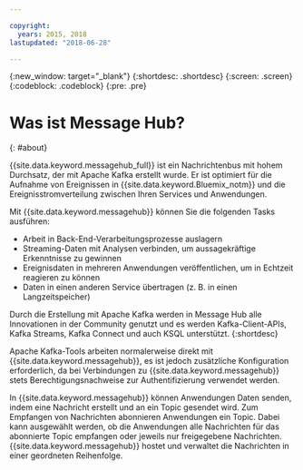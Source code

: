 ```yaml
---

copyright:
  years: 2015, 2018
lastupdated: "2018-06-28"

---
```


{:new_window: target="_blank"}
{:shortdesc: .shortdesc}
{:screen: .screen}
{:codeblock: .codeblock}
{:pre: .pre}

# Was ist Message Hub?
{: #about}

{{site.data.keyword.messagehub_full}} ist ein Nachrichtenbus mit hohem Durchsatz, der mit Apache Kafka erstellt wurde. Er ist optimiert für die Aufnahme von Ereignissen in {{site.data.keyword.Bluemix_notm}} und die Ereignisstromverteilung zwischen Ihren Services und Anwendungen.

Mit {{site.data.keyword.messagehub}} können Sie die folgenden Tasks ausführen:

* Arbeit in Back-End-Verarbeitungsprozesse auslagern
* Streaming-Daten mit Analysen verbinden, um aussagekräftige Erkenntnisse zu gewinnen
* Ereignisdaten in mehreren Anwendungen veröffentlichen, um in Echtzeit reagieren zu können
* Daten in einen anderen Service übertragen (z. B. in einen Langzeitspeicher)

Durch die Erstellung mit Apache Kafka werden in Message Hub alle Innovationen in der Community genutzt und es werden Kafka-Client-APIs, Kafka Streams, Kafka Connect und auch KSQL unterstützt.
{:shortdesc}

Apache Kafka-Tools arbeiten normalerweise direkt mit {{site.data.keyword.messagehub}}, es ist jedoch zusätzliche Konfiguration erforderlich, da bei Verbindungen zu {{site.data.keyword.messagehub}} stets Berechtigungsnachweise zur Authentifizierung verwendet werden.

In {{site.data.keyword.messagehub}} können Anwendungen Daten senden, indem eine Nachricht erstellt und an ein Topic gesendet wird. Zum Empfangen von Nachrichten abonnieren Anwendungen
ein Topic. Dabei kann ausgewählt werden, ob die Anwendungen alle Nachrichten für das abonnierte Topic empfangen oder jeweils nur freigegebene Nachrichten.
{{site.data.keyword.messagehub}} hostet und verwaltet die Nachrichten in einer geordneten Reihenfolge. 




